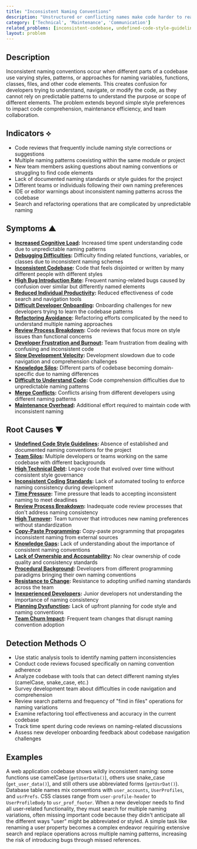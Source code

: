 ```yaml
---
title: "Inconsistent Naming Conventions"
description: "Unstructured or conflicting names make code harder to read, navigate, and maintain"
category: ['Technical', 'Maintenance', 'Communication']
related_problems: [inconsistent-codebase, undefined-code-style-guidelines, increased-cognitive-load]
layout: problem
---
```


## Description

Inconsistent naming conventions occur when different parts of a codebase use varying styles, patterns, or approaches for naming variables, functions, classes, files, and other code elements. This creates confusion for developers trying to understand, navigate, or modify the code, as they cannot rely on predictable patterns to understand the purpose or scope of different elements. The problem extends beyond simple style preferences to impact code comprehension, maintenance efficiency, and team collaboration.

## Indicators ⟡

- Code reviews that frequently include naming style corrections or suggestions
- Multiple naming patterns coexisting within the same module or project
- New team members asking questions about naming conventions or struggling to find code elements
- Lack of documented naming standards or style guides for the project
- Different teams or individuals following their own naming preferences
- IDE or editor warnings about inconsistent naming patterns across the codebase
- Search and refactoring operations that are complicated by unpredictable naming

## Symptoms ▲

- **[Increased Cognitive Load](increased-cognitive-load.md):** Increased time spent understanding code due to unpredictable naming patterns
- **[Debugging Difficulties](debugging-difficulties.md):** Difficulty finding related functions, variables, or classes due to inconsistent naming schemes
- **[Inconsistent Codebase](inconsistent-codebase.md):** Code that feels disjointed or written by many different people with different styles
- **[High Bug Introduction Rate](high-bug-introduction-rate.md):** Frequent naming-related bugs caused by confusion over similar but differently named elements
- **[Reduced Individual Productivity](reduced-individual-productivity.md):** Reduced effectiveness of code search and navigation tools
- **[Difficult Developer Onboarding](difficult-developer-onboarding.md):** Onboarding challenges for new developers trying to learn the codebase patterns
- **[Refactoring Avoidance](refactoring-avoidance.md):** Refactoring efforts complicated by the need to understand multiple naming approaches
- **[Review Process Breakdown](review-process-breakdown.md):** Code reviews that focus more on style issues than functional concerns
- **[Developer Frustration and Burnout](developer-frustration-and-burnout.md):** Team frustration from dealing with confusing and inconsistent code
- **[Slow Development Velocity](slow-development-velocity.md):** Development slowdown due to code navigation and comprehension challenges
- **[Knowledge Silos](knowledge-silos.md):** Different parts of codebase becoming domain-specific due to naming differences
- **[Difficult to Understand Code](difficult-to-understand-code.md):** Code comprehension difficulties due to unpredictable naming patterns
- **[Merge Conflicts](merge-conflicts.md):** Conflicts arising from different developers using different naming patterns
- **[Maintenance Overhead](maintenance-overhead.md):** Additional effort required to maintain code with inconsistent naming

## Root Causes ▼

- **[Undefined Code Style Guidelines](undefined-code-style-guidelines.md):** Absence of established and documented naming conventions for the project
- **[Team Silos](team-silos.md):** Multiple developers or teams working on the same codebase with different backgrounds
- **[High Technical Debt](high-technical-debt.md):** Legacy code that evolved over time without consistent style governance
- **[Inconsistent Coding Standards](inconsistent-coding-standards.md):** Lack of automated tooling to enforce naming consistency during development
- **[Time Pressure](time-pressure.md):** Time pressure that leads to accepting inconsistent naming to meet deadlines
- **[Review Process Breakdown](review-process-breakdown.md):** Inadequate code review processes that don't address naming consistency
- **[High Turnover](high-turnover.md):** Team turnover that introduces new naming preferences without standardization
- **[Copy-Paste Programming](copy-paste-programming.md):** Copy-paste programming that propagates inconsistent naming from external sources
- **[Knowledge Gaps](knowledge-gaps.md):** Lack of understanding about the importance of consistent naming conventions
- **[Lack of Ownership and Accountability](lack-of-ownership-and-accountability.md):** No clear ownership of code quality and consistency standards
- **[Procedural Background](procedural-background.md):** Developers from different programming paradigms bringing their own naming conventions
- **[Resistance to Change](resistance-to-change.md):** Resistance to adopting unified naming standards across the team
- **[Inexperienced Developers](inexperienced-developers.md):** Junior developers not understanding the importance of naming consistency
- **[Planning Dysfunction](planning-dysfunction.md):** Lack of upfront planning for code style and naming conventions
- **[Team Churn Impact](team-churn-impact.md):** Frequent team changes that disrupt naming convention adoption

## Detection Methods ○

- Use static analysis tools to identify naming pattern inconsistencies
- Conduct code reviews focused specifically on naming convention adherence
- Analyze codebase with tools that can detect different naming styles (camelCase, snake_case, etc.)
- Survey development team about difficulties in code navigation and comprehension
- Review search patterns and frequency of "find in files" operations for naming variations
- Examine refactoring tool effectiveness and accuracy in the current codebase
- Track time spent during code reviews on naming-related discussions
- Assess new developer onboarding feedback about codebase navigation challenges

## Examples

A web application codebase shows wildly inconsistent naming: some functions use camelCase (`getUserData()`), others use snake_case (`get_user_data()`), and still others use abbreviated forms (`getUsrDat()`). Database table names mix conventions with `user_accounts`, `UserProfiles`, and `usrPrefs`. CSS classes range from `user-profile-header` to `UserProfileBody` to `usr_prof_footer`. When a new developer needs to find all user-related functionality, they must search for multiple naming variations, often missing important code because they didn't anticipate all the different ways "user" might be abbreviated or styled. A simple task like renaming a user property becomes a complex endeavor requiring extensive search and replace operations across multiple naming patterns, increasing the risk of introducing bugs through missed references.